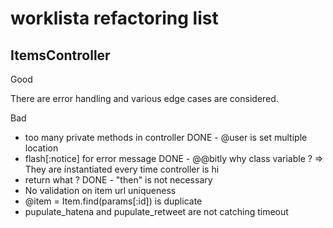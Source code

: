 # worklista refactoring list
## ItemsController
Good

  There are error handling and various edge cases are considered.

Bad

- too many private methods in controller
DONE - @user is set multiple location
- flash[:notice] for error message
DONE - @@bitly why class variable ?  => They are instantiated every time controller is hi
- return what ?
DONE - "then" is not necessary
- No validation on item url uniqueness
- @item = Item.find(params[:id]) is duplicate
- pupulate_hatena and pupulate_retweet are not catching timeout